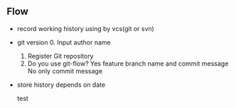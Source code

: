 ## Flow 

- record working history using by vcs(git or svn)
- git version
  0. Input author name
  1. Register Git repository 
  2. Do you use git-flow?
    Yes
      feature branch name and commit message 
    No
      only commit message

- store history depends on date
  
  test
